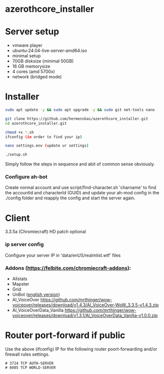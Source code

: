 # azerothcore_installer

# Server setup
 - vmware player
 - ubuntu-24.04-live-server-amd64.iso
 - minimal setup
 - 70GB disksize (minimal 50GB)
 - 16 GB memorysize
 - 4 cores (amd 5700x)
 - network (bridged mode)

# Installer
```bash
sudo apt update -y && sudo apt upgrade -y && sudo git net-tools nano

git clone https://github.com/hermensbas/azerothcore_installer.git
cd azerothcore_installer.git

chmod +x *.sh
ifconfig (in order to find your ip)

nano settings.env (update ur settings)

./setup.sh
```
Simply follow the steps in sequence and abit of common sense obviously.


### Configure ah-bot
Create normal account and use script/find-character.sh 'charname' to find the accountId and characterId (GUID)
and update your ah-mod config in the ./config folder and reapply the config and start the server again.

# Client
3.3.5a (Chromiecraft)
HD patch optional

### ip server config
Configure your server IP in 'data/enUS/realmlist.wtf' files

### Addons (https://felbite.com/chromiecraft-addons):
- Allstats
- Mapster
- Grid
- UnBot ([english version](https://github.com/noisiver/unbot-addon/tree/english)) 
- AI_VoiceOver https://github.com/mrthinger/wow-voiceover/releases/download/v1.4.3/AI_VoiceOver-WoW_3.3.5-v1.4.3.zip
- AI_VoiceOverData_Vanilla https://github.com/mrthinger/wow-voiceover/releases/download/v1.3.1/AI_VoiceOverData_Vanilla-v1.0.0.zip


# Router port-forward if public
Use the above (ifconfig) IP for the following router poort-forwarding and/or firewall rules settings.
````
# 3724 TCP AUTH-SERVER
# 8085 TCP WORLD-SERVER
````
